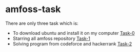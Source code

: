 # amfoss-task
There are only three task which is:
* To download ubuntu and install it on my computer
  [Task-0](https://github.com/Vinayak730/amfoss-task/tree/master/task-0)
* Starring all amfoss repository
  [Task-1](https://github.com/Vinayak730/amfoss-task/tree/master/task-1)
* Solving program from codeforce and hackerrank
  [Task-2](https://github.com/Vinayak730/amfoss-task/tree/master/task-2)
